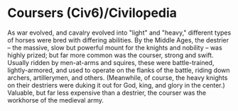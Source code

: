 # Coursers (Civ6)/Civilopedia

As war evolved, and cavalry evolved into "light" and "heavy," different types of horses were bred with differing abilities. By the Middle Ages, the destrier – the massive, slow but powerful mount for the knights and nobility – was highly prized; but far more common was the courser, strong and swift. Usually ridden by men-at-arms and squires, these were battle-trained, lightly-armored, and used to operate on the flanks of the battle, riding down archers, artillerymen, and others. (Meanwhile, of course, the heavy knights on their destriers were duking it out for God, king, and glory in the center.) Valuable, but far less expensive than a destrier, the courser was the workhorse of the medieval army.